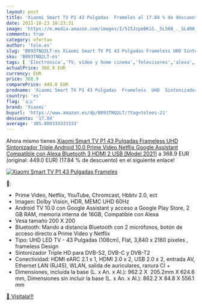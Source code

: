 ```yaml
---
layout: post
title: 'Xiaomi Smart TV P1 43 Pulgadas  Frameles al 17.84 % de descuento'
date: 2021-10-23 10:23:31
image: 'https://m.media-amazon.com/images/I/515JcpeBKiS._SL500_._SL400_.jpg'
comments: true
category: ofertas
author: 'tole.es'
slug: 'B093TNQ2LT-es Xiaomi Smart TV P1 43 Pulgadas Frameless UHD Sintonizador...'
sku: 'B093TNQ2LT-es'
tags: [ 'Electrónica','TV, vídeo y home cinema','Televisores','alexa','xiaomi', ]
actualPrice: 368.9 EUR
currency: EUR
price: 368.9
comparePrice: 449.0 EUR
prodname: 'Xiaomi Smart TV P1 43 Pulgadas  Frameless  UHD  Sintonizador Triple  Android 10.0  Prime Video  Netflix  Google Assistant  Compatible con Alexa  Bluetooth  3 HDMI  2 USB  [Model 2021]'
country: 'es'
flag: '🇪🇸'
brand: 'Xiaomi'
buyurl: 'https://www.amazon.es/dp/B093TNQ2LT/?tag=tolees-21'
descuento: '17.84'
average: '385.809333333333'
---
```


Ahora mismo tienes [Xiaomi Smart TV P1 43 Pulgadas  Frameless  UHD  Sintonizador Triple  Android 10.0  Prime Video  Netflix  Google Assistant  Compatible con Alexa  Bluetooth  3 HDMI  2 USB  [Model 2021]](https://www.amazon.es/dp/B093TNQ2LT/?tag=tolees-21) a 368.9 EUR (original: 449.0 EUR) (17.84 %  de descuento) en el siguiente enlace!

[![Xiaomi Smart TV P1 43 Pulgadas  Frameles](https://m.media-amazon.com/images/I/515JcpeBKiS._SL500_._SL400_.jpg)](https://www.amazon.es/dp/B093TNQ2LT/?tag=tolees-21)

🔎:

- Prime Video, Netflix, YouTube, Chromcast, Hbbtv 2.0, ect
- Imagen: Dolby Vision, HDR, MEMC UHD 60Hz
- Android TV 10.0 con Google Assistant y acceso a Google Play Store, 2 GB RAM, memoria interna de 16GB, Compatible con Alexa
- Vesa tamaño 200 X 200
- Bluetooth: Mando a distancia Bluetooth con 2 micrófonos, botón de acceso directo a Prime Video y Netflix
- Tipo: UHD LED TV - 43 Pulgadas (108cm), Flat, 3,840 x 2160 pixeles , frameless Design
- Sintonizador Triple HD para DVB-S2, DVB-C y DVB-T2
- Conectividad: HDMI eARC 2.1 x 1, HDMI 2.0 x 2, USB 2.0 x 2, entrada AV, Ethernet LAN (RJ45), WLAN, salida de auriculares, ranura CI +
- Dimensiones, incluida la base (L. x An. x Al.): 962.2 X  205.2mm X 624.6 mm, Dimensiones sin incluir la base (L. x An. x Al.): 862.2 X 84.8 X 556.1 mm

[🛒 Visítala!!!](https://www.amazon.es/dp/B093TNQ2LT/?tag=tolees-21)
